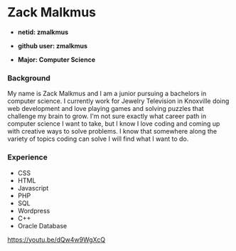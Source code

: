 # Zack Malkmus

- **netid: zmalkmus**

- **github user: zmalkmus**

- **Major: Computer Science**

### Background
My name is Zack Malkmus and I am a junior pursuing a bachelors in computer science. I currently work for Jewelry Television in Knoxville doing web development and love playing games and solving puzzles that challenge my brain to grow. I'm not sure exactly what career path in computer science I want to take, but I know I love coding and coming up with creative ways to solve problems. I know that somewhere along the variety of topics coding can solve I will find what I want to do. 

### Experience
- CSS
- HTML
- Javascript
- PHP
- SQL
- Wordpress
- C++
- Oracle Database

<https://youtu.be/dQw4w9WgXcQ>
